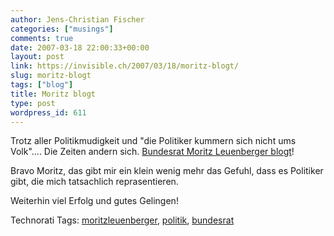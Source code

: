 ```yaml
---
author: Jens-Christian Fischer
categories: ["musings"]
comments: true
date: 2007-03-18 22:00:33+00:00
layout: post
link: https://invisible.ch/2007/03/18/moritz-blogt/
slug: moritz-blogt
tags: ["blog"]
title: Moritz blogt
type: post
wordpress_id: 611
---
```


Trotz aller Politikmudigkeit und "die Politiker kummern sich nicht ums Volk".... Die Zeiten andern sich. [Bundesrat Moritz Leuenberger blogt][1]!

Bravo Moritz, das gibt mir ein klein wenig mehr das Gefuhl, dass es Politiker gibt, die mich tatsachlich reprasentieren.

Weiterhin viel Erfolg und gutes Gelingen!

[1]: https://moritzleuenberger.blueblog.ch/


Technorati Tags: [moritzleuenberger](https://www.technorati.com/tag/moritzleuenberger), [politik](https://www.technorati.com/tag/politik), [bundesrat](https://www.technorati.com/tag/bundesrat)
